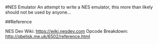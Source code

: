 #NES Emulator
An attempt to write a NES emulator, this more than likely should not be used by anyone...

##Reference

NES Dev Wiki: https://wiki.nesdev.com
Opcode Breakdown: http://obelisk.me.uk/6502/reference.html